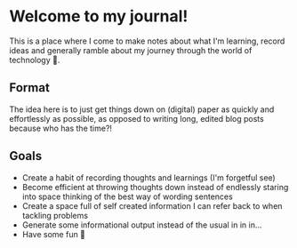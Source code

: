 # Welcome to my journal!
This is a place where I come to make notes about what I'm learning, record ideas and generally ramble about my journey through the world of technology 🚀.

## Format
The idea here is to just get things down on (digital) paper as quickly and effortlessly as possible, as opposed to writing long, edited blog posts because who has the time?!

## Goals
* Create a habit of recording thoughts and learnings (I'm forgetful see)
* Become efficient at throwing thoughts down instead of endlessly staring into space thinking of the best way of wording sentences
* Create a space full of self created information I can refer back to when tackling problems
* Generate some informational output instead of the usual in in in...
* Have some fun 🐥
